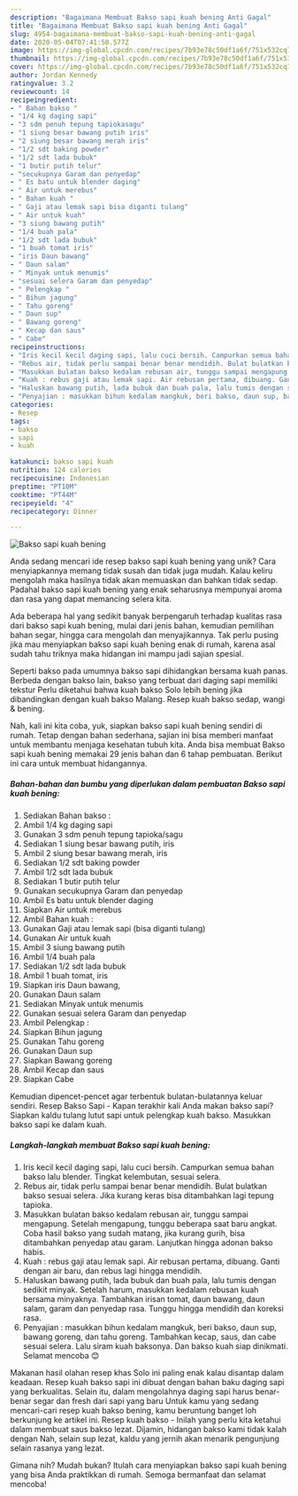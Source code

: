 ```yaml
---
description: "Bagaimana Membuat Bakso sapi kuah bening Anti Gagal"
title: "Bagaimana Membuat Bakso sapi kuah bening Anti Gagal"
slug: 4954-bagaimana-membuat-bakso-sapi-kuah-bening-anti-gagal
date: 2020-05-04T07:41:50.577Z
image: https://img-global.cpcdn.com/recipes/7b93e78c50df1a6f/751x532cq70/bakso-sapi-kuah-bening-foto-resep-utama.jpg
thumbnail: https://img-global.cpcdn.com/recipes/7b93e78c50df1a6f/751x532cq70/bakso-sapi-kuah-bening-foto-resep-utama.jpg
cover: https://img-global.cpcdn.com/recipes/7b93e78c50df1a6f/751x532cq70/bakso-sapi-kuah-bening-foto-resep-utama.jpg
author: Jordan Kennedy
ratingvalue: 3.2
reviewcount: 14
recipeingredient:
- " Bahan bakso "
- "1/4 kg daging sapi"
- "3 sdm penuh tepung tapiokasagu"
- "1 siung besar bawang putih iris"
- "2 siung besar bawang merah iris"
- "1/2 sdt baking powder"
- "1/2 sdt lada bubuk"
- "1 butir putih telur"
- "secukupnya Garam dan penyedap"
- " Es batu untuk blender daging"
- " Air untuk merebus"
- " Bahan kuah "
- " Gaji atau lemak sapi bisa diganti tulang"
- " Air untuk kuah"
- "3 siung bawang putih"
- "1/4 buah pala"
- "1/2 sdt lada bubuk"
- "1 buah tomat iris"
- "iris Daun bawang"
- " Daun salam"
- " Minyak untuk menumis"
- "sesuai selera Garam dan penyedap"
- " Pelengkap "
- " Bihun jagung"
- " Tahu goreng"
- " Daun sup"
- " Bawang goreng"
- " Kecap dan saus"
- " Cabe"
recipeinstructions:
- "Iris kecil kecil daging sapi, lalu cuci bersih. Campurkan semua bahan bakso lalu blender. Tingkat kelembutan, sesuai selera."
- "Rebus air, tidak perlu sampai benar benar mendidih. Bulat bulatkan bakso sesuai selera. Jika kurang keras bisa ditambahkan lagi tepung tapioka."
- "Masukkan bulatan bakso kedalam rebusan air, tunggu sampai mengapung. Setelah mengapung, tunggu beberapa saat baru angkat. Coba hasil bakso yang sudah matang, jika kurang gurih, bisa ditambahkan penyedap atau garam. Lanjutkan hingga adonan bakso habis."
- "Kuah : rebus gaji atau lemak sapi. Air rebusan pertama, dibuang. Ganti dengan air baru, dan rebus lagi hingga mendidih."
- "Haluskan bawang putih, lada bubuk dan buah pala, lalu tumis dengan sedikit minyak. Setelah harum, masukkan kedalam rebusan kuah bersama minyaknya. Tambahkan irisan tomat, daun bawang, daun salam, garam dan penyedap rasa. Tunggu hingga mendidih dan koreksi rasa."
- "Penyajian : masukkan bihun kedalam mangkuk, beri bakso, daun sup, bawang goreng, dan tahu goreng. Tambahkan kecap, saus, dan cabe sesuai selera. Lalu siram kuah baksonya. Dan bakso kuah siap dinikmati. Selamat mencoba 😊"
categories:
- Resep
tags:
- bakso
- sapi
- kuah

katakunci: bakso sapi kuah 
nutrition: 124 calories
recipecuisine: Indonesian
preptime: "PT10M"
cooktime: "PT44M"
recipeyield: "4"
recipecategory: Dinner

---
```



![Bakso sapi kuah bening](https://img-global.cpcdn.com/recipes/7b93e78c50df1a6f/751x532cq70/bakso-sapi-kuah-bening-foto-resep-utama.jpg)

Anda sedang mencari ide resep bakso sapi kuah bening yang unik? Cara menyiapkannya memang tidak susah dan tidak juga mudah. Kalau keliru mengolah maka hasilnya tidak akan memuaskan dan bahkan tidak sedap. Padahal bakso sapi kuah bening yang enak seharusnya mempunyai aroma dan rasa yang dapat memancing selera kita.

Ada beberapa hal yang sedikit banyak berpengaruh terhadap kualitas rasa dari bakso sapi kuah bening, mulai dari jenis bahan, kemudian pemilihan bahan segar, hingga cara mengolah dan menyajikannya. Tak perlu pusing jika mau menyiapkan bakso sapi kuah bening enak di rumah, karena asal sudah tahu triknya maka hidangan ini mampu jadi sajian spesial.

Seperti bakso pada umumnya bakso sapi dihidangkan bersama kuah panas. Berbeda dengan bakso lain, bakso yang terbuat dari daging sapi memiliki tekstur Perlu diketahui bahwa kuah bakso Solo lebih bening jika dibandingkan dengan kuah bakso Malang. Resep kuah bakso sedap, wangi &amp; bening.


Nah, kali ini kita coba, yuk, siapkan bakso sapi kuah bening sendiri di rumah. Tetap dengan bahan sederhana, sajian ini bisa memberi manfaat untuk membantu menjaga kesehatan tubuh kita. Anda bisa membuat Bakso sapi kuah bening memakai 29 jenis bahan dan 6 tahap pembuatan. Berikut ini cara untuk membuat hidangannya.

<!--inarticleads1-->

##### Bahan-bahan dan bumbu yang diperlukan dalam pembuatan Bakso sapi kuah bening:

1. Sediakan  Bahan bakso :
1. Ambil 1/4 kg daging sapi
1. Gunakan 3 sdm penuh tepung tapioka/sagu
1. Sediakan 1 siung besar bawang putih, iris
1. Ambil 2 siung besar bawang merah, iris
1. Sediakan 1/2 sdt baking powder
1. Ambil 1/2 sdt lada bubuk
1. Sediakan 1 butir putih telur
1. Gunakan secukupnya Garam dan penyedap
1. Ambil  Es batu untuk blender daging
1. Siapkan  Air untuk merebus
1. Ambil  Bahan kuah :
1. Gunakan  Gaji atau lemak sapi (bisa diganti tulang)
1. Gunakan  Air untuk kuah
1. Ambil 3 siung bawang putih
1. Ambil 1/4 buah pala
1. Sediakan 1/2 sdt lada bubuk
1. Ambil 1 buah tomat, iris
1. Siapkan iris Daun bawang,
1. Gunakan  Daun salam
1. Sediakan  Minyak untuk menumis
1. Gunakan sesuai selera Garam dan penyedap
1. Ambil  Pelengkap :
1. Siapkan  Bihun jagung
1. Gunakan  Tahu goreng
1. Gunakan  Daun sup
1. Siapkan  Bawang goreng
1. Ambil  Kecap dan saus
1. Siapkan  Cabe


Kemudian dipencet-pencet agar terbentuk bulatan-bulatannya keluar sendiri. Resep Bakso Sapi - Kapan terakhir kali Anda makan bakso sapi? Siapkan kaldu tulang lutut sapi untuk pelengkap kuah bakso. Masukkan bakso sapi ke dalam kuah. 

<!--inarticleads2-->

##### Langkah-langkah membuat Bakso sapi kuah bening:

1. Iris kecil kecil daging sapi, lalu cuci bersih. Campurkan semua bahan bakso lalu blender. Tingkat kelembutan, sesuai selera.
1. Rebus air, tidak perlu sampai benar benar mendidih. Bulat bulatkan bakso sesuai selera. Jika kurang keras bisa ditambahkan lagi tepung tapioka.
1. Masukkan bulatan bakso kedalam rebusan air, tunggu sampai mengapung. Setelah mengapung, tunggu beberapa saat baru angkat. Coba hasil bakso yang sudah matang, jika kurang gurih, bisa ditambahkan penyedap atau garam. Lanjutkan hingga adonan bakso habis.
1. Kuah : rebus gaji atau lemak sapi. Air rebusan pertama, dibuang. Ganti dengan air baru, dan rebus lagi hingga mendidih.
1. Haluskan bawang putih, lada bubuk dan buah pala, lalu tumis dengan sedikit minyak. Setelah harum, masukkan kedalam rebusan kuah bersama minyaknya. Tambahkan irisan tomat, daun bawang, daun salam, garam dan penyedap rasa. Tunggu hingga mendidih dan koreksi rasa.
1. Penyajian : masukkan bihun kedalam mangkuk, beri bakso, daun sup, bawang goreng, dan tahu goreng. Tambahkan kecap, saus, dan cabe sesuai selera. Lalu siram kuah baksonya. Dan bakso kuah siap dinikmati. Selamat mencoba 😊


Makanan hasil olahan resep khas Solo ini paling enak kalau disantap dalam keadaan. Resep kuah bakso sapi ini dibuat dengan bahan baku daging sapi yang berkualitas. Selain itu, dalam mengolahnya daging sapi harus benar-benar segar dan fresh dari sapi yang baru Untuk kamu yang sedang mencari-cari resep kuah bakso bening, kamu beruntung banget loh berkunjung ke artikel ini. Resep kuah bakso - Inilah yang perlu kita ketahui dalam membuat saus bakso lezat. Dijamin, hidangan bakso kami tidak kalah dengan Nah, selain sup lezat, kaldu yang jernih akan menarik pengunjung selain rasanya yang lezat. 

Gimana nih? Mudah bukan? Itulah cara menyiapkan bakso sapi kuah bening yang bisa Anda praktikkan di rumah. Semoga bermanfaat dan selamat mencoba!
